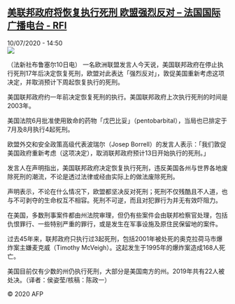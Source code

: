 <!--1594389308000-->
[美联邦政府将恢复执行死刑 欧盟强烈反对 – 法国国际广播电台 - RFI](http://www.rfi.fr//cn/contenu/20200710-%E7%BE%8E%E8%81%94%E9%82%A6%E6%94%BF%E5%BA%9C%E5%B0%86%E6%81%A2%E5%A4%8D%E6%89%A7%E8%A1%8C%E6%AD%BB%E5%88%91-%E6%AC%A7%E7%9B%9F%E5%BC%BA%E7%83%88%E5%8F%8D%E5%AF%B9)
------

<div>10/07/2020 - 14:50</div><img src="https://s.rfi.fr/media/display/f130ca4c-c2ae-11ea-8df2-005056bf87d6/w:310/p:16x9/int0015b.200710205002.jpg"><div class="t-content__body u-clearfix"><div class="m-interstitial"></div><p>（法新社布鲁塞尔10日电）    一名欧洲联盟发言人今天说，美国联邦政府在停止执行死刑17年后决定恢复死刑，欧盟对此表达「强烈反对」，敦促美国重新考虑这项决定，并取消预计下周起恢复执行的死刑。</p><p>    美国联邦政府约一年前决定恢复死刑的执行。美国联邦政府上次执行死刑的时间是2003年。</p><p>    美国法院6月批准使用致命的药物「戊巴比妥」（pentobarbital），当局也已排定于7月及8月执行4起死刑。</p><p>    欧盟外交和安全政策高级代表波瑞尔（Josep Borrell）的发言人表示：「我们敦促美国政府重新考虑（这项决定），取消联邦政府预计13日开始执行的死刑。」</p><p>    发言人在声明指出，美国联邦政府决定恢复执行死刑，违反美国各州与世界各地废除死刑的潮流，不论是透过法律或经由实际上的做法废除死刑。</p><p>    声明表示，不论在什么情况下，欧盟都坚决反对死刑；死刑不仅残酷且不人道，也与不可剥夺的生命权互不相容。死刑不可逆，而且对犯罪行为并无有效吓阻力。</p><p>    在美国，多数刑事案件都由州法院审理，但仍有些案件会由联邦检察官处理，包括仇恨罪行、一些特别严重的罪行，或是发生在军事设施及原住民保留地的案件。</p><p>    过去45年来，联邦政府只执行过3起死刑，包括2001年被处死的奥克拉荷马市爆炸案主嫌麦克威（Timothy McVeigh）。这起发生于1995年的爆炸案造成168人死亡。</p><p>    美国目前仅有少数的州仍执行死刑，大部分是美国南方的州。2019年共有22人被处决。（译者：侯姿莹/核稿：陈政一）</p><p class="t-copyright">© 2020 AFP</p>        </div>
